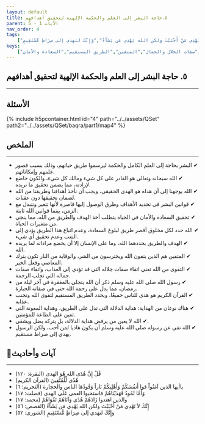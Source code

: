 ```yaml
---
layout: default
title: ٥.حاجة البشر إلى العلم والحكمة الإلهية لتحقيق أهدافهم
parent: الأيات 1 - 5
nav_order: 4
tags: 
    ["قُلْ إِنَّ هُدَى الله هُوَ الهدى","هُدًى لِّلْمُتَّقِينَ","ياأيها الذين آمَنُواْ قوا أَنفُسَكُمْ وَأَهْلِيكُمْ نَاراً وَقُودُهَا الناس والحجارة","وَأَمَّا ثَمُودُ فَهَدَيْنَاهُمْ فاستحبوا العمى عَلَى الهدى","والذين اهتدوا زَادَهُمْ هُدًى وَآتَاهُمْ تَقُوَاهُمْ","إِنَّكَ لاَ تَهْدِي مَنْ أَحْبَبْتَ ولكن الله يَهْدِي مَن يَشَآءُ","وَإِنَّكَ لتهدي إلى صِرَاطٍ مُّسْتَقِيمٍ"]
keys:
    ["العلم والحكمة","هدى الله","التقوى","القرآن الكريم","هداية الدلالة","هداية المعونة","صفات الجلال والجمال","المتقين","الطريق المستقيم","السعادة والأمان"]
---
```

## ٥. حاجة البشر إلى العلم والحكمة الإلهية لتحقيق أهدافهم
***
## الأسئلة 
{% include h5pcontainer.html id="4" path="../../assets/QSet" path2="../../assets/QSet/baqra/part1/map4" %}
## الملخص
***
- ‏✔ البشر بحاجة إلى العلم الكامل والحكمة ليرسموا طريق حياتهم، وذلك بسبب قصور علمهم وإمكاناتهم. 
- ‏✔ الله سبحانه وتعالى هو القادر على كل شيء ومالك كل شيء، والكون خاضع لإرادته، مما يضمن تحقيق ما نريده. 
- ‏✔ الله يوجهنا إلى أن هداه هو الهدى الحقيقي، ويجب أن نأخذ أهدافنا وطريقنا من الله لضمان تحقيقها دون عقبات. 
- ‏✔ قوانين البشر في تحديد الأهداف وطرق الوصول إليها قاصرة لأنها تتغير وتتبدل مع الزمن، بينما قوانين الله ثابتة. 
- ‏✔ تحقيق السعادة والأمان في الحياة يتطلب أخذ الهدف والطريق من الله، مما ينجي من متغيرات الحياة. 
- ‏✔ الله حدد لكل مخلوق أقصر طريق لبلوغ السعادة، وعدم اتباع هذا الطريق يؤدي إلى التعب وعدم تحقيق أي شيء. 
- ‏✔ الهدف والطريق يحددهما الله، وما على الإنسان إلا أن يخضع مراداته لما يريده الله. 
- ‏✔ المتقين هم الذين يتقون الله ويحترسون من الشر، والوقاية من النار تكون بترك المعاصي وفعل الخير. 
- ‏✔ التقوى من الله تعني اتقاء صفات جلاله التي قد تؤدي إلى العذاب، واتقاء صفات جماله التي تجلب الرحمة. 
- ‏✔ رسول الله صلى الله عليه وسلم ذكر أن الله يتجلى بالمغفرة في آخر ليلة من رمضان، مما يدل على رحمة الله حتى في صفاته الجبارة. 
- ‏✔ القرآن الكريم هو هدى للناس جميعًا، ويحدد الطريق المستقيم لتقوى الله وتجنب عذابه. 
- ‏✔ هناك نوعان من الهداية: هداية الدلالة التي تدل على الطريق، وهداية المعونة التي تعين على الطاعة للمؤمنين. 
- ‏✔ الله لا يعين من يرفض هداية الدلالة، بل يتركه يضل ويشقى. 
- ‏✔ الله نفى عن رسوله صلى الله عليه وسلم أن يكون هاديا لمن أحب، ولكن الرسول يهدي إلى صراط مستقيم. 

## 📜آيات وأحاديث
***
- ‏قُلْ إِنَّ هُدَى الله هُوَ الهدى (البقرة: ١٢٠)
- ‏هُدًى لِّلْمُتَّقِينَ (القرآن الكريم)
- ‏ياأيها الذين آمَنُواْ قوا أَنفُسَكُمْ وَأَهْلِيكُمْ نَاراً وَقُودُهَا الناس والحجارة (التحريم: ٦)
- ‏وَأَمَّا ثَمُودُ فَهَدَيْنَاهُمْ فاستحبوا العمى عَلَى الهدى (فصلت: ١٧)
- ‏والذين اهتدوا زَادَهُمْ هُدًى وَآتَاهُمْ تَقُوَاهُمْ (محمد: ١٧)
- ‏إِنَّكَ لاَ تَهْدِي مَنْ أَحْبَبْتَ ولكن الله يَهْدِي مَن يَشَآءُ (القصص: ٥٦)
- ‏وَإِنَّكَ لتهدي إلى صِرَاطٍ مُّسْتَقِيمٍ (الشورى: ٥٢)

